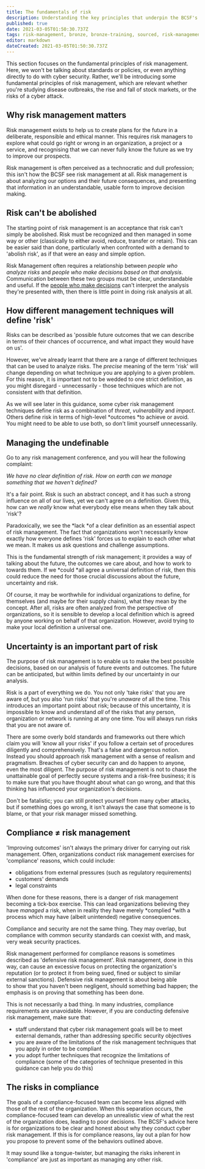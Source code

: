 ```yaml
---
title: The fundamentals of risk
description: Understanding the key principles that underpin the BCSF's risk management guidance for cyber security.
published: true
date: 2021-03-05T01:50:30.737Z
tags: risk-management, bronze, bronze-training, sourced, risk-management-guidance
editor: markdown
dateCreated: 2021-03-05T01:50:30.737Z
---
```


This section focuses on the fundamental principles of risk management. Here, we won't be talking about standards or policies, or even anything directly to do with cyber security. Rather, we'll be introducing some fundamental principles of risk management, which are relevant whether you're studying disease outbreaks, the rise and fall of stock markets, or the risks of a cyber attack.

Why risk management matters
---------------------------

Risk management exists to help us to create plans for the future in a deliberate, responsible and ethical manner. This requires risk managers to explore what could go right or wrong in an organization, a project or a service, and recognising that we can never fully know the future as we try to improve our prospects.

Risk management is often perceived as a technocratic and dull profession; this isn't how the BCSF see risk management at all. Risk management is about analyzing our options and their future consequences, and presenting that information in an understandable, usable form to improve decision making.

Risk can't be abolished
-----------------------

The starting point of risk management is an acceptance that risk can't simply be abolished. Risk must be recognized and then managed in some way or other (classically to either avoid, reduce, transfer or retain). This can be easier said than done, particularly when confronted with a demand to 'abolish risk', as if that were an easy and simple option.

Risk Management often requires a relationship between *people who analyze risks* and *people who make decisions based on that analysis*. Communication between these two groups must be clear, understandable and useful. If the [people who make decisions](bronze-training/background-topics/governance-2-comms) can't interpret the analysis they're presented with, then there is little point in doing risk analysis at all.

How different management techniques will define 'risk'
------------------------------------------------------

Risks can be described as 'possible future outcomes that we can describe in terms of their chances of occurrence, and what impact they would have on us'.

However, we've already learnt that there are a range of different techniques that can be used to analyze risks. The *precise* meaning of the term 'risk' will change depending on what technique you are applying to a given problem. For this reason, it is important not to be wedded to one strict definition, as you might disregard - unnecessarily - those techniques which are not consistent with that definition.

As we will see later in this guidance, some cyber risk management techniques define risk as a combination of *threat*, *vulnerability* and *impact*. Others define risk in terms of high-level *outcomes *to achieve or avoid. You might need to be able to use both, so don't limit yourself unnecessarily.

Managing the undefinable
------------------------

Go to any risk management conference, and you will hear the following complaint:

*We have no clear definition of risk. How on earth can we manage something that we haven't defined?*

It's a fair point. Risk is such an abstract concept, and it has such a strong influence on all of our lives, yet we can't agree on a definition. Given this, how can we *really* know what everybody else means when they talk about 'risk'?

Paradoxically, we see the *lack *of a clear definition as an essential aspect of risk management. The fact that organizations won't necessarily know exactly how everyone defines 'risk' forces us to explain to each other what we mean. It makes us ask questions and challenge assumptions.

This is the fundamental strength of risk management; it provides a way of talking about the future, the outcomes we care about, and how to work to towards them. If we *could *all agree a universal definition of risk, then this could reduce the need for those crucial discussions about the future, uncertainty and risk.

Of course, it may be worthwhile for individual organizations to define, for themselves (and maybe for their supply chains), what they mean by the concept. After all, risks are often analyzed from the perspective of organizations, so it is sensible to develop a local definition which is agreed by anyone working on behalf of that organization. However, avoid trying to make your local definition a universal one.

Uncertainty is an important part of risk
----------------------------------------

The purpose of risk management is to enable us to make the best possible decisions, based on our analysis of future events and outcomes. The future can be anticipated, but within limits defined by our uncertainty in our analysis.

Risk is a part of everything we do. You not only 'take risks' that you are aware of, but you also 'run risks' that you're *unaware* of all the time. This introduces an important point about risk; because of this uncertainty, it is impossible to know and understand *all* of the risks that any person, organization or network is running at any one time. You will always run risks that you are not aware of.

There are some overly bold standards and frameworks out there which claim you will 'know all your risks' if you follow a certain set of procedures diligently and comprehensively. That's a false and dangerous notion. Instead you should approach risk management with a sense of realism and pragmatism. Breaches of cyber security can and do happen to anyone, even the most diligent. The purpose of risk management is not to chase the unattainable goal of perfectly secure systems and a risk-free business; it is to make sure that you have thought about what can go wrong, and that this thinking has influenced your organization's decisions.

Don't be fatalistic; you can still protect yourself from many cyber attacks, but if something does go wrong, it isn't always the case that someone is to blame, or that your risk manager missed something.

Compliance ≠ risk management
----------------------------

'Improving outcomes' isn't always the primary driver for carrying out risk management. Often, organizations conduct risk management exercises for 'compliance' reasons, which could include:

-   obligations from external pressures (such as regulatory requirements)
-   customers' demands
-   legal constraints

When done for these reasons, there is a danger of risk management becoming a tick-box exercise. This can lead organizations believing they have *managed* a risk, when in reality they have merely *complied *with a process which may have (albeit unintended) negative consequences.

Compliance and security are not the same thing. They may overlap, but compliance with common security standards can coexist with, and mask, very weak security practices.

Risk management performed for compliance reasons is sometimes described as 'defensive risk management'. Risk management, done in this way, can cause an excessive focus on protecting the organization's reputation (or to protect it from being sued, fined or subject to similar external sanctions). Defensive risk management is about being able to show that you haven't been negligent, should something bad happen; the emphasis is on proving that something has been done.

This is not necessarily a bad thing. In many industries, compliance requirements are unavoidable. However, if you are conducting defensive risk management, make sure that:

-   staff understand that cyber risk management goals will be to meet external demands, rather than addressing specific security objectives
-   you are aware of the limitations of the risk management techniques that you apply in order to be compliant
-   you adopt further techniques that recognize the limitations of compliance (some of the categories of technique presented in this guidance can help you do this)

The risks in compliance
-----------------------

The goals of a compliance-focused team can become less aligned with those of the rest of the organization. When this separation occurs, the compliance-focused team can develop an unrealistic view of what the rest of the organization does, leading to poor decisions. The BCSF's advice here is for organizations to be clear and honest about why they conduct cyber risk management. If this is for compliance reasons, lay out a plan for how you propose to prevent some of the behaviors outlined above.

It may sound like a tongue-twister, but managing the risks inherent in 'compliance' are just as important as managing any other risk.